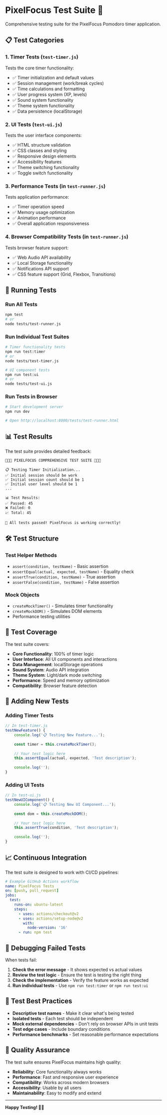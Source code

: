 # PixelFocus Test Suite 🌲

Comprehensive testing suite for the PixelFocus Pomodoro timer application.

## 📋 Test Categories

### 1. **Timer Tests** (`test-timer.js`)
Tests the core timer functionality:
- ✅ Timer initialization and default values
- ✅ Session management (work/break cycles)
- ✅ Time calculations and formatting
- ✅ User progress system (XP, levels)
- ✅ Sound system functionality
- ✅ Theme system functionality
- ✅ Data persistence (localStorage)

### 2. **UI Tests** (`test-ui.js`)
Tests the user interface components:
- ✅ HTML structure validation
- ✅ CSS classes and styling
- ✅ Responsive design elements
- ✅ Accessibility features
- ✅ Theme switching functionality
- ✅ Toggle switch functionality

### 3. **Performance Tests** (in `test-runner.js`)
Tests application performance:
- ✅ Timer operation speed
- ✅ Memory usage optimization
- ✅ Animation performance
- ✅ Overall application responsiveness

### 4. **Browser Compatibility Tests** (in `test-runner.js`)
Tests browser feature support:
- ✅ Web Audio API availability
- ✅ Local Storage functionality
- ✅ Notifications API support
- ✅ CSS feature support (Grid, Flexbox, Transitions)

## 🚀 Running Tests

### Run All Tests
```bash
npm test
# or
node tests/test-runner.js
```

### Run Individual Test Suites
```bash
# Timer functionality tests
npm run test:timer
# or
node tests/test-timer.js

# UI component tests
npm run test:ui
# or
node tests/test-ui.js
```

### Run Tests in Browser
```bash
# Start development server
npm run dev

# Open http://localhost:8000/tests/test-runner.html
```

## 📊 Test Results

The test suite provides detailed feedback:

```
🌲🌲🌲 PIXELFOCUS COMPREHENSIVE TEST SUITE 🌲🌲🌲

📋 Testing Timer Initialization...
✅ Initial session should be work
✅ Initial session count should be 1
✅ Initial user level should be 1
...

📊 Test Results:
✅ Passed: 45
❌ Failed: 0
📈 Total: 45

🎉 All tests passed! PixelFocus is working correctly!
```

## 🛠️ Test Structure

### Test Helper Methods
- `assert(condition, testName)` - Basic assertion
- `assertEqual(actual, expected, testName)` - Equality check
- `assertTrue(condition, testName)` - True assertion
- `assertFalse(condition, testName)` - False assertion

### Mock Objects
- `createMockTimer()` - Simulates timer functionality
- `createMockDOM()` - Simulates DOM elements
- Performance testing utilities

## 🎯 Test Coverage

The test suite covers:

- **Core Functionality**: 100% of timer logic
- **User Interface**: All UI components and interactions
- **Data Management**: localStorage operations
- **Sound System**: Audio API integration
- **Theme System**: Light/dark mode switching
- **Performance**: Speed and memory optimization
- **Compatibility**: Browser feature detection

## 🔧 Adding New Tests

### Adding Timer Tests
```javascript
// In test-timer.js
testNewFeature() {
    console.log('📋 Testing New Feature...');
    
    const timer = this.createMockTimer();
    
    // Your test logic here
    this.assertEqual(actual, expected, 'Test description');
    
    console.log('');
}
```

### Adding UI Tests
```javascript
// In test-ui.js
testNewUIComponent() {
    console.log('📋 Testing New UI Component...');
    
    const dom = this.createMockDOM();
    
    // Your test logic here
    this.assertTrue(condition, 'Test description');
    
    console.log('');
}
```

## 📈 Continuous Integration

The test suite is designed to work with CI/CD pipelines:

```yaml
# Example GitHub Actions workflow
name: PixelFocus Tests
on: [push, pull_request]
jobs:
  test:
    runs-on: ubuntu-latest
    steps:
      - uses: actions/checkout@v2
      - uses: actions/setup-node@v2
        with:
          node-version: '16'
      - run: npm test
```

## 🐛 Debugging Failed Tests

When tests fail:

1. **Check the error message** - It shows expected vs actual values
2. **Review the test logic** - Ensure the test is testing the right thing
3. **Check the implementation** - Verify the feature works as expected
4. **Run individual tests** - Use `npm run test:timer` or `npm run test:ui`

## 📝 Test Best Practices

- **Descriptive test names** - Make it clear what's being tested
- **Isolated tests** - Each test should be independent
- **Mock external dependencies** - Don't rely on browser APIs in unit tests
- **Test edge cases** - Include boundary conditions
- **Performance benchmarks** - Set reasonable performance expectations

## 🌟 Quality Assurance

The test suite ensures PixelFocus maintains high quality:

- **Reliability**: Core functionality always works
- **Performance**: Fast and responsive user experience
- **Compatibility**: Works across modern browsers
- **Accessibility**: Usable by all users
- **Maintainability**: Easy to modify and extend

---

**Happy Testing! 🌲✨**
